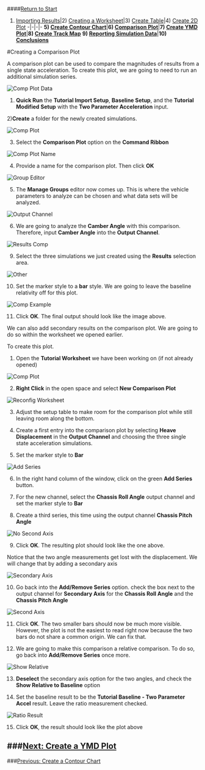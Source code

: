 ####[Return to Start](1_Tutorial_3.md)

1) [Importing Results](2_Importing_Results.md)|2) [Creating a Worksheet](3_Create_Worksheet.md)|3) [Create Table](4_CreateTable.md)|4) [Create 2D Plot](5_2DChart.md)
-|-|-|-
__5) [Create Contour Chart](6_ContourChart.md)__|__6) [Comparison Plot](7_CompPlot.md)__|__7) [Create YMD Plot](8_YMDPlot.md)__|__8) [Create Track Map](9_TrackMap.md)__
__9) [Reporting Simulation Data](10_SimReport.md)__|__10) [Conclusions](11_Conclusion.md)__

#Creating a Comparison Plot

A comparison plot can be used to compare the magnitudes of results from a single state acceleration. To create this plot, we are going to need to run an additional simulation series.

![Comp Plot Data](../img/comp_plot_data.png)

1) __Quick Run__ the __Tutorial Import Setup__, __Baseline Setup__, and the __Tutorial Modified Setup__ with the __Two Parameter Acceleration__ input.

2)__Create__ a folder for the newly created simulations.

![Comp Plot](../img/comp_plot.png)

3) Select the __Comparison Plot__ option on the __Command Ribbon__

![Comp Plot Name](../img/comp_plot_name.png)

4) Provide a name for the comparison plot. Then click __OK__

![Group Editor](../img/group_editor.png)

5) The __Manage Groups__ editor now comes up. This is where the vehicle parameters to analyze can be chosen and what data sets will be analyzed.

![Output Channel](../img/output_channel.png)

6) We are going to analyze the __Camber Angle__ with this comparison. Therefore, input __Camber Angle__ into the __Output Channel__.

![Results Comp](../img/results_comp.png)

9) Select the three simulations we just created using the __Results__ selection area.

![Other](other_options_comp.png)

10) Set the marker style to a __bar__ style. We are going to leave the baseline relativity off for this plot.

![Comp Example](../img/comp_example.png)

11) Click __OK__. The final output should look like the image above.

We can also add secondary results on the comparison plot. We are going to do so within the worksheet we opened earlier.

To create this plot.

1) Open the __Tutorial Worksheet__ we have been working on (if not already opened)

![Comp Plot](../img/new_comp_plot.png)

2) __Right Click__ in the open space and select __New Comparison Plot__

![Reconfig Worksheet](../img/reconfig_worksheet.png)

3) Adjust the setup table to make room for the comparison plot while still leaving room along the bottom.

4) Create a first entry into the comparison plot by selecting __Heave Displacement__ in the __Output Channel__ and choosing the three single state acceleration simulations.

5) Set the marker style to __Bar__

![Add Series](../img/add_series.png)

6) In the right hand column of the window, click on the green __Add Series__ button.

7) For the new channel, select the __Chassis Roll Angle__ output channel and set the marker style to __Bar__

8) Create a third series, this time using the output channel __Chassis Pitch Angle__

![No Second Axis](../img/no_second_axis.png)

9) Click __OK__. The resulting plot should look like the one above. 

Notice that the two angle measurements get lost with the displacement. We will change that by adding a secondary axis

![Secondary Axis](secondary_axis.png)

10) Go back into the __Add/Remove Series__ option. check the box next to the output channel for __Secondary Axis__ for the __Chassis Roll Angle__ and the __Chassis Pitch Angle__

![Second Axis](second_axis.png)

11) Click __OK__. The two smaller bars should now be much more visible. However, the plot is not the easiest to read right now because the two bars do not share a common origin. We can fix that.

12) We are going to make this comparison a relative comparison. To do so, go back into __Add/Remove Series__ once more.

![Show Relative](../img/show_relative.PNG)

13) __Deselect__ the secondary axis option for the two angles, and check the __Show Relative to Baseline__ option

14) Set the baseline result to be the __Tutorial Baseline - Two Parameter Accel__ result. Leave the ratio measurement checked.

![Ratio Result](../img/ratio_result.png)

15) Click __OK__, the result should look like the plot above

###[Next: Create a YMD Plot](8_YMDPlot.md)
---
###[Previous: Create a Contour Chart](6_ContourChart.md)